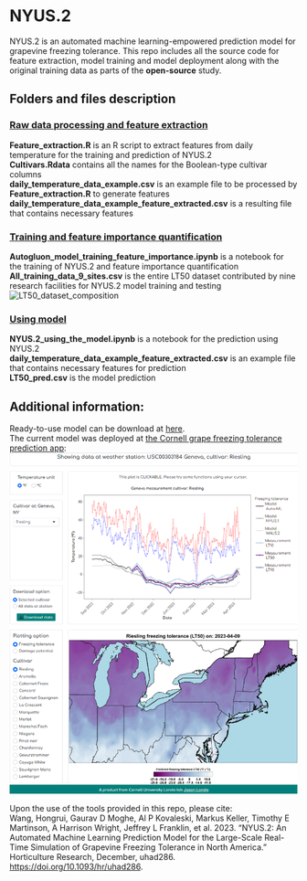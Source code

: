 # NYUS.2
NYUS.2 is an automated machine learning-empowered prediction model for grapevine freezing tolerance. This repo includes all the source code for feature extraction, model training and model deployment along with the original training data as parts of the __open-source__ study.

## Folders and files description
### [Raw data processing and feature extraction](https://github.com/imbaterry11/AutoLT50.1/tree/main/Raw%20data%20processing%20and%20feature%20extraction)
__Feature_extraction.R__ is an R script to extract features from daily temperature for the training and prediction of NYUS.2 <br>
__Cultivars.Rdata__ contains all the names for the Boolean-type cultivar columns <br>
__daily_temperature_data_example.csv__ is an example file to be processed by __Feature_extraction.R__ to generate features <br>
__daily_temperature_data_example_feature_extracted.csv__ is a resulting file that contains necessary features <br>
### [Training and feature importance quantification](https://github.com/imbaterry11/AutoLT50.1/tree/main/Training%20and%20feature%20importance%20quantification)
__Autogluon_model_training_feature_importance.ipynb__ is a notebook for the training of NYUS.2 and feature importance quantification <br>
__All_training_data_9_sites.csv__ is the entire LT50 dataset contributed by nine research facilities for NYUS.2 model training and testing <br>
![LT50_dataset_composition](images/data_collection_summary.png)

### [Using model](https://github.com/imbaterry11/AutoLT50.1/tree/main/Using%20model) 
__NYUS.2_using_the_model.ipynb__ is a notebook for the prediction using NYUS.2 <br>
__daily_temperature_data_example_feature_extracted.csv__ is an example file that contains necessary features for prediction <br>
__LT50_pred.csv__ is the model prediction <br>
## Additional information:
Ready-to-use model can be download at [here](https://drive.google.com/drive/folders/1ZUXO9TCKzXt9-r7k1gZ5Oj0VDRyFb12N?usp=sharing). <br>
The current model was deployed at [the Cornell grape freezing tolerance prediction app](https://grapecoldhardiness.shinyapps.io/grape_freezing_tolerance/): <br>
![Shiny_app_current_UI](images/current_app_screenshot.png)

Upon the use of the tools provided in this repo, please cite: <br>
Wang, Hongrui, Gaurav D Moghe, Al P Kovaleski, Markus Keller, Timothy E Martinson, A Harrison Wright, Jeffrey L Franklin, et al. 2023. “NYUS.2: An Automated Machine Learning Prediction Model for the Large-Scale Real-Time Simulation of Grapevine Freezing Tolerance in North America.” Horticulture Research, December, uhad286. https://doi.org/10.1093/hr/uhad286.


